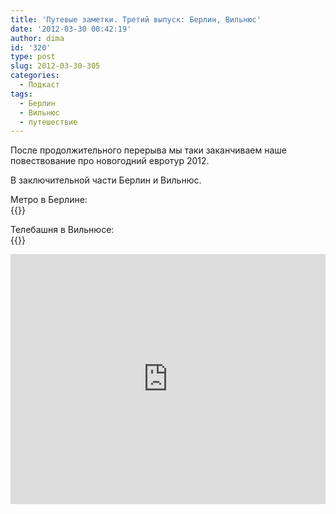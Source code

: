 ```yaml
---
title: 'Путевые заметки. Третий выпуск: Берлин, Вильнюс'
date: '2012-03-30 00:42:19'
author: dima
id: '320'
type: post
slug: 2012-03-30-305
categories:
  - Подкаст
tags:
  - Берлин
  - Вильнюс
  - путешествие
---
```


После продолжительного перерыва мы таки заканчиваем наше повествование про новогодний евротур 2012.  
  
В заключительной части Берлин и Вильнюс.  
  
Метро в Берлине:  
{{<youtube iKKj3axc2xE>}}
  
Телебашня в Вильнюсе:  
{{<youtube uBcMi9TkaA8>}}
  
<iframe id="hearthis_at_track_134724" src="https://hearthis.at/embed/134724/transparent_black/?hcolor=&amp;color=&amp;style=2&amp;block_size=2&amp;block_space=1&amp;background=1&amp;waveform=0&amp;cover=1&amp;autoplay=0&amp;css=" width="100%" height="400" frameborder="0" scrolling="no"></iframe>
